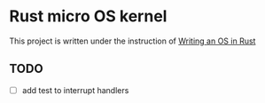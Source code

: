 # Rust micro OS kernel

This project is written under the instruction of [Writing an OS in Rust](https://os.phil-opp.com/)

## TODO
- [ ] add test to interrupt handlers
